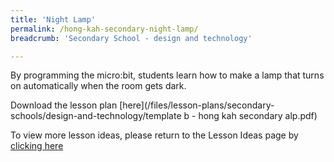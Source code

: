 ```yaml
---
title: 'Night Lamp'
permalink: /hong-kah-secondary-night-lamp/
breadcrumb: 'Secondary School - design and technology'

---
```



By programming the micro:bit, students learn how to make a lamp that turns on automatically when the room gets dark.


Download the lesson plan [here](/files/lesson-plans/secondary-schools/design-and-technology/template b - hong kah secondary alp.pdf)

To view more lesson ideas, please return to the Lesson Ideas page by [clicking here](/in-schools/digital-maker/lesson-ideas-secondary/)
